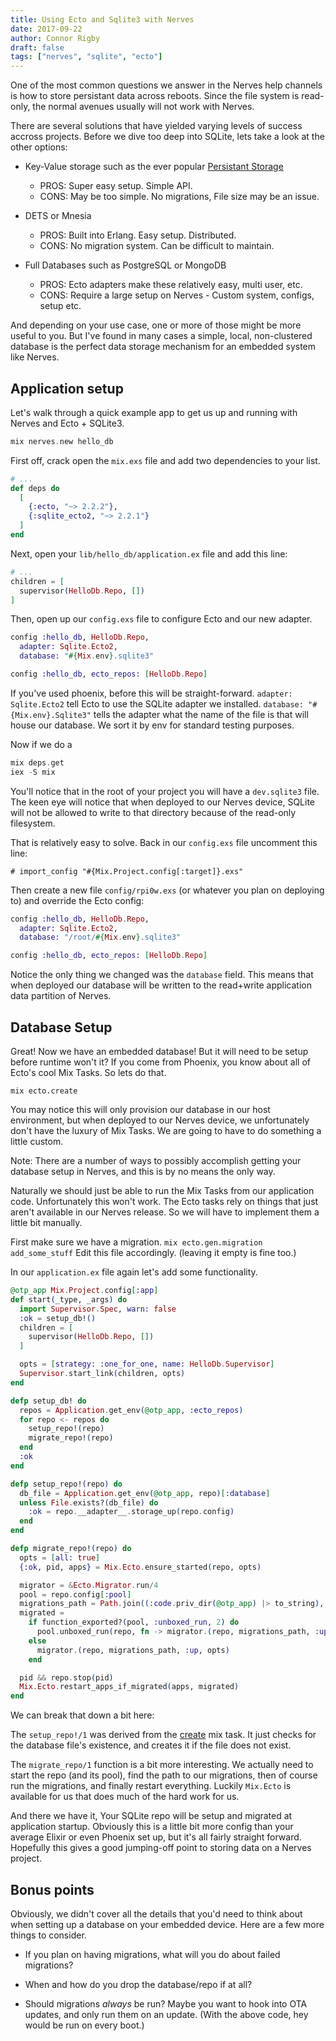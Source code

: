 ```yaml
---
title: Using Ecto and Sqlite3 with Nerves
date: 2017-09-22
author: Connor Rigby
draft: false
tags: ["nerves", "sqlite", "ecto"]
---
```


One of the most common questions we answer in the Nerves help channels is how to
store persistant data across reboots.  Since the file system is read-only, the
normal avenues usually will not work with Nerves.

There are several solutions that have yielded varying levels of success accross
projects. Before we dive too deep into SQLite, lets take a look at the other
options:

<!--more-->

* Key-Value storage such as the ever popular [Persistant Storage](https://github.com/cellulose/persistent_storage)
  * PROS: Super easy setup. Simple API.
  * CONS: May be too simple. No migrations, File size may be an issue.

* DETS or Mnesia
  * PROS: Built into Erlang. Easy setup. Distributed.
  * CONS: No migration system. Can be difficult to maintain.

* Full Databases such as PostgreSQL or MongoDB
  * PROS: Ecto adapters make these relatively easy, multi user, etc.
  * CONS: Require a large setup on Nerves - Custom system, configs, setup etc.

And depending on your use case, one or more of those might be more useful to
you.  But I've found in many cases a simple, local, non-clustered database is
the perfect data storage mechanism for an embedded system like Nerves.

## Application setup
Let's walk through a quick example app to get us up and running with Nerves and
Ecto + SQLite3.

```elixir
mix nerves.new hello_db
```

First off, crack open the `mix.exs` file and add two dependencies to your list.
```elixir
# ...
def deps do
  [
    {:ecto, "~> 2.2.2"},
    {:sqlite_ecto2, "~> 2.2.1"}
  ]
end
```

Next, open your `lib/hello_db/application.ex` file and add this line:

```elixir
# ...
children = [
  supervisor(HelloDb.Repo, [])
]
```

Then, open up our `config.exs` file to configure Ecto and our new adapter.
```elixir
config :hello_db, HelloDb.Repo,
  adapter: Sqlite.Ecto2,
  database: "#{Mix.env}.sqlite3"

config :hello_db, ecto_repos: [HelloDb.Repo]
```

If you've used phoenix, before this will be straight-forward.
`adapter: Sqlite.Ecto2` tell Ecto to use the SQLite adapter we installed.
`database: "#{Mix.env}.Sqlite3"` tells the adapter what the name of the file is
that will house our database. We sort it by env for standard testing purposes.

Now if we do a
```elixir
mix deps.get
iex -S mix
```

You'll notice that in the root of your project you will have a `dev.sqlite3`
file.  The keen eye will notice that when deployed to our Nerves device, SQLite
will not be allowed to write to that directory because of the read-only
filesystem.

That is relatively easy to solve. Back in our `config.exs` file uncomment this
line:
```
# import_config "#{Mix.Project.config[:target]}.exs"
```

Then create a new file `config/rpi0w.exs` (or whatever you plan on deploying to)
and override the Ecto config:
```elixir
config :hello_db, HelloDb.Repo,
  adapter: Sqlite.Ecto2,
  database: "/root/#{Mix.env}.sqlite3"

config :hello_db, ecto_repos: [HelloDb.Repo]
```
Notice the only thing we changed was the `database` field. This means that when
deployed our database will be written to the read+write application data
partition of Nerves.


## Database Setup
Great! Now we have an embedded database! But it will need to be setup before
runtime won't it?  If you come from Phoenix, you know about all of Ecto's cool
Mix Tasks. So lets do that.

```
mix ecto.create
```

You may notice this will only provision our database in our host environment,
but when deployed to our Nerves device, we unfortunately don't have the luxury
of Mix Tasks. We are going to have to do something a little custom.

Note: There are a number of ways to possibly accomplish getting your database
setup in Nerves, and this is by no means the only way.

Naturally we should just be able to run the Mix Tasks from our application code.
Unfortunately this won't work. The Ecto tasks rely on things that just aren't
available in our Nerves release. So we will have to implement them a little bit
manually.

First make sure we have a migration.  `mix ecto.gen.migration add_some_stuff`
Edit this file accordingly. (leaving it empty is fine too.)

In our `application.ex` file again let's add some functionality.

```elixir
@otp_app Mix.Project.config[:app]
def start(_type, _args) do
  import Supervisor.Spec, warn: false
  :ok = setup_db!()
  children = [
    supervisor(HelloDb.Repo, [])
  ]

  opts = [strategy: :one_for_one, name: HelloDb.Supervisor]
  Supervisor.start_link(children, opts)
end

defp setup_db! do
  repos = Application.get_env(@otp_app, :ecto_repos)
  for repo <- repos do
    setup_repo!(repo)
    migrate_repo!(repo)
  end
  :ok
end

defp setup_repo!(repo) do
  db_file = Application.get_env(@otp_app, repo)[:database]
  unless File.exists?(db_file) do
    :ok = repo.__adapter__.storage_up(repo.config)
  end
end

defp migrate_repo!(repo) do
  opts = [all: true]
  {:ok, pid, apps} = Mix.Ecto.ensure_started(repo, opts)

  migrator = &Ecto.Migrator.run/4
  pool = repo.config[:pool]
  migrations_path = Path.join((:code.priv_dir(@otp_app) |> to_string), "repo")
  migrated =
    if function_exported?(pool, :unboxed_run, 2) do
      pool.unboxed_run(repo, fn -> migrator.(repo, migrations_path, :up, opts) end)
    else
      migrator.(repo, migrations_path, :up, opts)
    end

  pid && repo.stop(pid)
  Mix.Ecto.restart_apps_if_migrated(apps, migrated)
end
```


We can break that down a bit here:

The `setup_repo!/1` was derived from the
[create](https://github.com/elixir-ecto/ecto/blob/master/lib/mix/tasks/ecto.create.ex)
mix task. It just checks for the database file's existence, and creates it if
the file does not exist.

The `migrate_repo/1` function is a bit more interesting. We actually need to
start the repo (and its pool), find the path to our migrations, then of course
run the migrations, and finally restart everything. Luckily `Mix.Ecto` is
available for us that does much of the hard work for us.

And there we have it, Your SQLite repo will be setup and migrated at application
startup.  Obviously this is a little bit more config than your average Elixir or
even Phoenix set up, but it's all fairly straight forward. Hopefully this gives
a good jumping-off point to storing data on a Nerves project.

## Bonus points

Obviously, we didn't cover all the details that you'd need to think about when
setting up a database on your embedded device. Here are a few more things to
consider.

* If you plan on having migrations, what will you do about failed migrations?

* When and how do you drop the database/repo if at all?

* Should migrations _always_ be run? Maybe you want to hook into OTA updates,
  and only run them on an update. (With the above code, hey would be run on
  every boot.)

